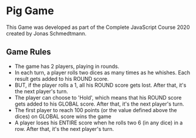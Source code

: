 # Pig Game

This Game was developed as part of the Complete JavaScript Course 2020 created by Jonas Schmedtmann.


## Game Rules

* The game has 2 players, playing in rounds.
* In each turn, a player rolls two dices as many times as he whishes. Each result gets added to his ROUND score.
* BUT, if the player rolls a 1, all his ROUND score gets lost. After that, it's the next player's turn.
* The player can choose to 'Hold', which means that his ROUND score gets added to his GLOBAL score. After that, it's the next player's turn.
* The first player to reach 100 points (or the value defined above the dices) on GLOBAL score wins the game
* A player loses his ENTIRE score when he rolls two 6 (in any dice) in a row. After that, it's the next player's turn. 